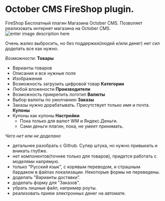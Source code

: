 October CMS FireShop plugin. 
===================
FireShop Бесплатный плагин Магазина October CMS. Позволяет реализовать интернет магазина на October CMS. 
![enter image description here](http://i.piccy.info/i9/79649db3d4024538b1aaf26af24272cf/1432461286/128105/881059/screencapture_shop_my_backend_firestarter_shop_products_create_1432460963033.png)

Очень жалко выбросить, но без поддержки(людей и/или денег) нет сил доделать все как нужно.


*Возможности*:
**Товары**
 - Варианты товаров
 - Описания и все нужные поля
 - Изображения
 - Возможность загрузить цифровой товар
**Категории**
 - Любой вложености
**Производители**
 - Возможность прикрепить логотип
**Валюты**
 - Выбор валюты по умолчанию
**Заказы**
 - Заказы нужно дорабатывать. Присутствует только имя и почта.
**Купоны**
 - Купоны как купоны 
 **Настройки**
   - Пока только для валют WM и Яндекс.Деньги.
   - Сами деньги плагин, пока, не умеет принимать.

*Чего нет или не доделано*
 - детальнее разобрать с Github. Супер штука, но нужно привыкать и вникать глубже.
 - нет компонентов(точнее только для товаров), придется работать с моделями напрямую.
 - только "Русский язык", с корявым переводом, и страшным бардаком в файлах локализации. Некоторые формы не переведены.
 - доделать "Варианты доставки". 
 - доделать форму для "Заказов".
 - убрать лишные файл, например роуты.
 - реализовать прием электронных денег на автомате.


